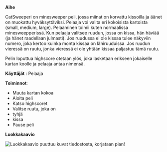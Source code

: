**Aihe**


CatSweeperi on minesweeper peli, jossa miinat on korvattu kissoilla ja äänet on muokattu hyväksyttäviksi.
Pelaaja voi valita eri kokoisista kartoista (small, medium, large). Pelaaminen toimii kuten normaalissa minesweepperissä.
Kun pelaaja valitsee ruudun, jossa on kissa, hän häviää (ja hänet raadellaan julmasti). Jos ruudussa ei ole kissaa
tulee näkyviin numero, joka kertoo kuinka monta kissaa on lähiruuduissa. Jos ruudun vieressä on ruutu, jonka vieressä ei ole
yhtään kissaa paljastuu tämä ruutu.

Pelin loputtua highscore otetaan ylös, joka lasketaan erikseen jokaiselle kartan koolle ja pelaaja antaa nimensä.

**Käyttäjät** : Pelaaja

**Toiminnot**:
* Muuta kartan kokoa
* Aloita peli
* Katso highscoret
* Valitse ruutu, joka on
 * tyhjä
 * kissa
* Pause peli

**Luokkakaavio**

![Luokkakaavio puuttuu kuvat tiedostosta, korjataan pian!](/dokumentaatio/kuvat/LuokkaKaavioJava.png)
